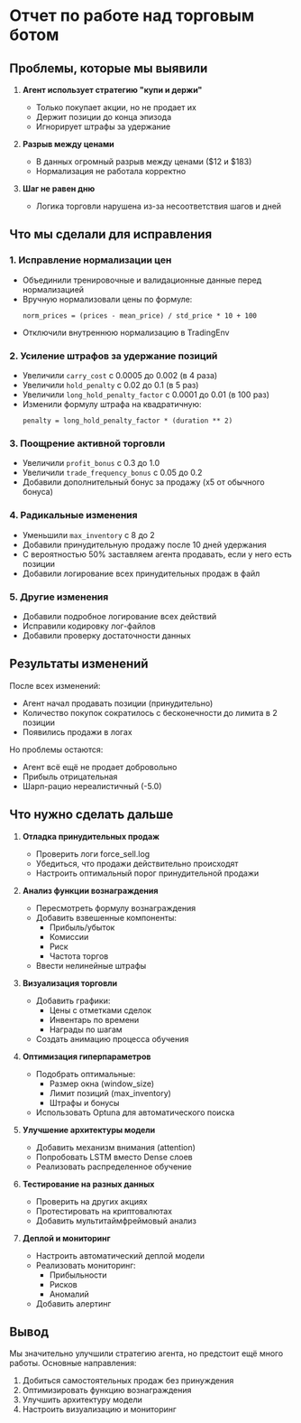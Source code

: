 # Отчет по работе над торговым ботом

## Проблемы, которые мы выявили

1. **Агент использует стратегию "купи и держи"**
   - Только покупает акции, но не продает их
   - Держит позиции до конца эпизода
   - Игнорирует штрафы за удержание

2. **Разрыв между ценами**
   - В данных огромный разрыв между ценами ($12 и $183)
   - Нормализация не работала корректно

3. **Шаг не равен дню**
   - Логика торговли нарушена из-за несоответствия шагов и дней

## Что мы сделали для исправления

### 1. Исправление нормализации цен
- Объединили тренировочные и валидационные данные перед нормализацией
- Вручную нормализовали цены по формуле:
  ```
  norm_prices = (prices - mean_price) / std_price * 10 + 100
  ```
- Отключили внутреннюю нормализацию в TradingEnv

### 2. Усиление штрафов за удержание позиций
- Увеличили `carry_cost` с 0.0005 до 0.002 (в 4 раза)
- Увеличили `hold_penalty` с 0.02 до 0.1 (в 5 раз)
- Увеличили `long_hold_penalty_factor` с 0.0001 до 0.01 (в 100 раз)
- Изменили формулу штрафа на квадратичную:
  ```
  penalty = long_hold_penalty_factor * (duration ** 2)
  ```

### 3. Поощрение активной торговли
- Увеличили `profit_bonus` с 0.3 до 1.0
- Увеличили `trade_frequency_bonus` с 0.05 до 0.2
- Добавили дополнительный бонус за продажу (x5 от обычного бонуса)

### 4. Радикальные изменения
- Уменьшили `max_inventory` с 8 до 2
- Добавили принудительную продажу после 10 дней удержания
- С вероятностью 50% заставляем агента продавать, если у него есть позиции
- Добавили логирование всех принудительных продаж в файл

### 5. Другие изменения
- Добавили подробное логирование всех действий
- Исправили кодировку лог-файлов
- Добавили проверку достаточности данных

## Результаты изменений

После всех изменений:
- Агент начал продавать позиции (принудительно)
- Количество покупок сократилось с бесконечности до лимита в 2 позиции
- Появились продажи в логах

Но проблемы остаются:
- Агент всё ещё не продает добровольно
- Прибыль отрицательная
- Шарп-рацио нереалистичный (-5.0)

## Что нужно сделать дальше

1. **Отладка принудительных продаж**
   - Проверить логи force_sell.log
   - Убедиться, что продажи действительно происходят
   - Настроить оптимальный порог принудительной продажи

2. **Анализ функции вознаграждения**
   - Пересмотреть формулу вознаграждения
   - Добавить взвешенные компоненты:
     - Прибыль/убыток
     - Комиссии
     - Риск
     - Частота торгов
   - Ввести нелинейные штрафы

3. **Визуализация торговли**
   - Добавить графики:
     - Цены с отметками сделок
     - Инвентарь по времени
     - Награды по шагам
   - Создать анимацию процесса обучения

4. **Оптимизация гиперпараметров**
   - Подобрать оптимальные:
     - Размер окна (window_size)
     - Лимит позиций (max_inventory)
     - Штрафы и бонусы
   - Использовать Optuna для автоматического поиска

5. **Улучшение архитектуры модели**
   - Добавить механизм внимания (attention)
   - Попробовать LSTM вместо Dense слоев
   - Реализовать распределенное обучение

6. **Тестирование на разных данных**
   - Проверить на других акциях
   - Протестировать на криптовалютах
   - Добавить мультитаймфреймовый анализ

7. **Деплой и мониторинг**
   - Настроить автоматический деплой модели
   - Реализовать мониторинг:
     - Прибыльности
     - Рисков
     - Аномалий
   - Добавить алертинг

## Вывод

Мы значительно улучшили стратегию агента, но предстоит ещё много работы. Основные направления:
1. Добиться самостоятельных продаж без принуждения
2. Оптимизировать функцию вознаграждения
3. Улучшить архитектуру модели
4. Настроить визуализацию и мониторинг
